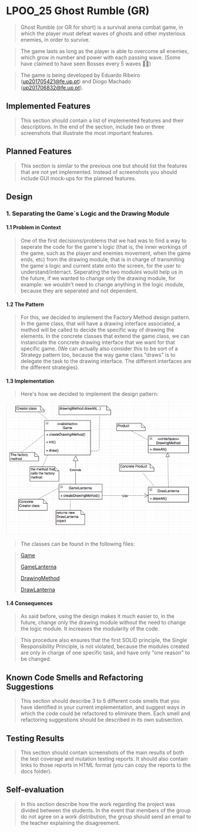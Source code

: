 # LPOO_25 Ghost Rumble (GR)

> Ghost Rumble (or GR for short) is a survival arena combat game, in which the player must defeat waves of ghosts and other mysterious enemies, in order to survive.

> The game lasts as long as the player is able to overcome all enemies, which grow in number and power with each passing wave. (Some have claimed to have seen Bosses every 5 waves 👀👀)

> The game is being developed by Eduardo Ribeiro (up201705421@fe.up.pt) and Diogo Machado (up201706832@fe.up.pt).

## Implemented Features

> This section should contain a list of implemented features and their descriptions. In the end of the section, include two or three screenshots that illustrate the most important features.

## Planned Features

> This section is similar to the previous one but should list the features that are not yet implemented. Instead of screenshots you should include GUI mock-ups for the planned features.

## Design
### 1. Separating the Game´s Logic and the Drawing Module
     
#### 1.1 Problem in Context
     
> One of the first decisions/problems that we had was to find a way to seperate the code for the game's logic (that is, the inner workings of the game, such as the player and enemies movement, when the game ends, etc) from the drawing module, that is in charge of transmiting the game´s logic and current state onto the screen, for the user to understand/interract. Seperating the two modules would help us in the future, if we wanted to change only the drawing module, for example: we wouldn't need to change anything in the logic module, because they are seperated and not dependent.
     
#### 1.2 The Pattern
     
> For this, we decided to implement the Factory Method design pattern. In the game class, that will have a drawing interface associated, a method will be called to decide the specific way of drawing the elements. In the concrete classes that extend the game class, we can instanciate the concrete drawing interface that we want for that specific game. (We can actually also consider this to be sort of a Strategy pattern too, because the way game class "draws" is to delegate the task to the drawing interface. The different interfaces are the different strategies).
     
#### 1.3 Implementation
     
> Here's how we decided to implement the design pattern:

![Alt text](images/UML_FactoryMethod_1/UML_FactoryMethod_1.png)

> The classes can be found in the following files:

> [Game](../GhostRumble/src/main/java/com/aor/ghostrumble/Game.java)
>
> [GameLanterna](../GhostRumble/src/main/java/com/aor/ghostrumble/GameLanterna.java)
>
> [DrawingMethod](../GhostRumble/src/main/java/com/aor/ghostrumble/DrawingMethod.java)
>
>[DrawLanterna](../GhostRumble/src/main/java/com/aor/ghostrumble/DrawLanterna.java)
     
    
#### 1.4 Consequences

> As said before, using the design makes it much easier to, in the future, change only the drawing module without the need to change the logic module. It increases the modularity of the code.

> This procedure also ensures that the first SOLID principle, the Single Responsibility Principle, is not violated, because the modules created are only in charge of one specific task, and have only "one reason" to be changed.




## Known Code Smells and Refactoring Suggestions

> This section should describe 3 to 5 different code smells that you have identified in your current implementation, and suggest ways in which the code could be refactored to eliminate them. Each smell and refactoring suggestions should be described in its own subsection.

## Testing Results

> This section should contain screenshots of the main results of both the test coverage and mutation testing reports. It should also contain links to those reports in HTML format (you can copy the reports to the docs folder).

## Self-evaluation

> In this section describe how the work regarding the project was divided between the students. In the event that members of the group do not agree on a work distribution, the group should send an email to the teacher explaining the disagreement.
